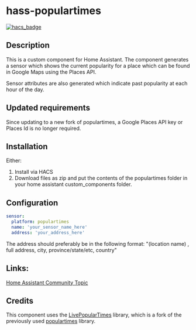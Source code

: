 # hass-populartimes
[![hacs_badge](https://img.shields.io/badge/HACS-Default-orange.svg)](https://github.com/hacs/integration)

## Description
This is a custom component for Home Assistant.
The component generates a sensor which shows the current popularity for a place which can be found in Google Maps using the Places API.

Sensor attributes are also generated which indicate past popularity at each hour of the day. 

## Updated requirements

Since updating to a new fork of populartimes, a Google Places API key or Places Id is no longer required.

## Installation
Either:
1. Install via HACS
2. Download files as zip and put the contents of the populartimes folder in your home assistant custom_components folder.


## Configuration

```yaml
sensor:
  platform: populartimes
  name: 'your_sensor_name_here'
  address: 'your_address_here'
```
The address should preferably be in the following format:
"(location name) , full address, city, province/state/etc, country"

## Links:
[Home Assistant Community Topic](https://community.home-assistant.io/t/google-maps-places-popular-times-component/147362)

## Credits

This component uses the [LivePopularTimes](https://github.com/GrocerCheck/LivePopularTimes) library, which is a fork of the previously used [populartimes](https://github.com/m-wrzr/populartimes) library.

